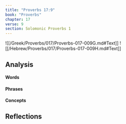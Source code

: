 ```yaml
---
title: "Proverbs 17:9"
book: "Proverbs"
chapter: 17
verse: 9
section: Solomonic Proverbs 1
---
```

![[/Greek/Proverbs/017/Proverbs-017-009G.md#Text]]
![[/Hebrew/Proverbs/017/Proverbs-017-009H.md#Text]]

## Analysis

#### Words

#### Phrases

#### Concepts

## Reflections
